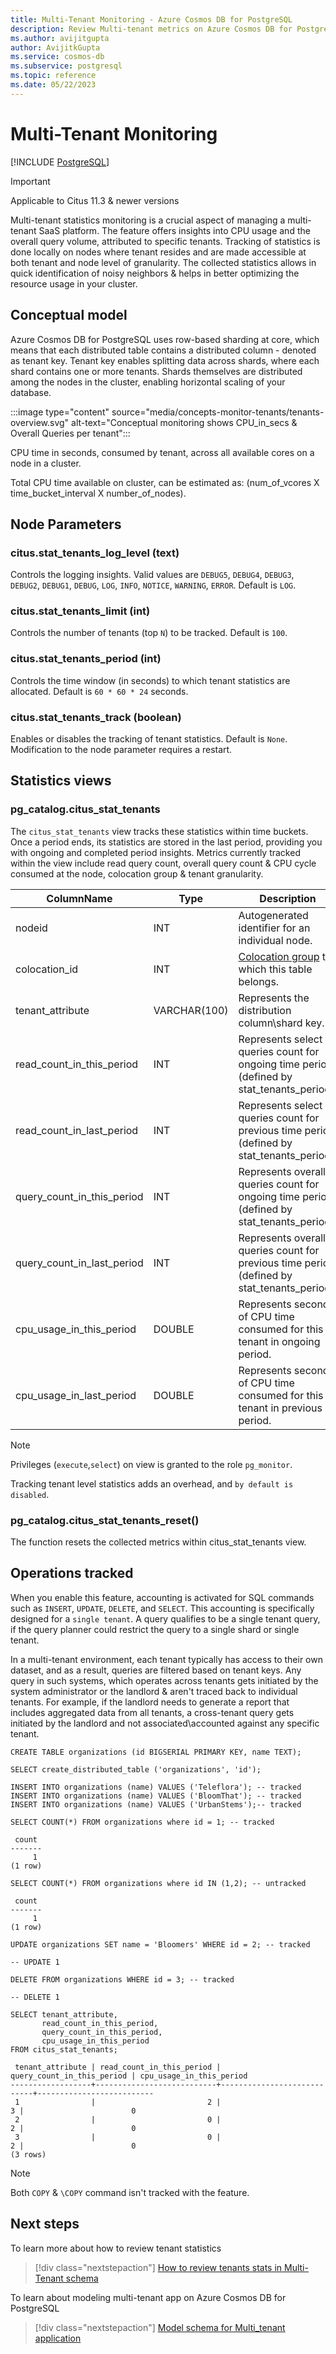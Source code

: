 ```yaml
---
title: Multi-Tenant Monitoring - Azure Cosmos DB for PostgreSQL
description: Review Multi-tenant metrics on Azure Cosmos DB for PostgreSQL
ms.author: avijitgupta
author: AvijitkGupta
ms.service: cosmos-db
ms.subservice: postgresql
ms.topic: reference
ms.date: 05/22/2023
---
```


# Multi-Tenant Monitoring

[!INCLUDE [PostgreSQL](../includes/appliesto-postgresql.md)]

> [!IMPORTANT]
> Applicable to Citus 11.3 & newer versions

Multi-tenant statistics monitoring is a crucial aspect of managing a multi-tenant SaaS platform. The feature offers insights into CPU usage and the overall query volume, attributed to specific tenants. Tracking of statistics is done locally on nodes where tenant resides and are made accessible at both tenant and node level of granularity. The collected statistics allows in quick identification of noisy neighbors & helps in better optimizing the resource usage in your cluster.

## Conceptual model

Azure Cosmos DB for PostgreSQL uses row-based sharding at core, which means that each distributed table contains a distributed column - denoted as tenant key. Tenant key enables splitting data across shards, where each shard contains one or more tenants. Shards themselves are distributed among the nodes in the cluster, enabling horizontal scaling of your database.

:::image type="content" source="media/concepts-monitor-tenants/tenants-overview.svg" alt-text="Conceptual monitoring shows CPU_in_secs & Overall Queries per tenant":::

CPU time in seconds, consumed by tenant, across all available cores on a node in a cluster.

Total CPU time available on cluster, can be estimated as: (num_of_vcores X time_bucket_interval X number_of_nodes).

## Node Parameters

### citus.stat_tenants_log_level (text)
Controls the logging insights. Valid values are `DEBUG5`, `DEBUG4`, `DEBUG3`, `DEBUG2`, `DEBUG1`, `DEBUG`, `LOG`, `INFO`, `NOTICE`, `WARNING`, `ERROR`. Default is `LOG`.

### citus.stat_tenants_limit (int)
Controls the number of tenants (top `N`) to be tracked. Default is `100`.

### citus.stat_tenants_period (int)
Controls the time window (in seconds) to which tenant statistics are allocated. Default is `60 * 60 * 24` seconds.

### citus.stat_tenants_track (boolean)
Enables or disables the tracking of tenant statistics. Default is `None`. Modification to the node parameter requires a restart.

## Statistics views 

### pg_catalog.citus_stat_tenants

The `citus_stat_tenants` view tracks these statistics within time buckets. Once a period ends, its statistics are stored in the last period, providing you with ongoing and completed period insights. Metrics currently tracked within the view include read query count, overall query count & CPU cycle consumed at the node, colocation group & tenant granularity.

|       ColumnName            |    Type       |                    Description                                                              |
|-----------------------------|---------------|---------------------------------------------------------------------------------------------|
| nodeid                      | INT           | Autogenerated identifier for an individual node.                                            |
| colocation_id               | INT           | [Colocation group](concepts-colocation.md) to which this table belongs.                     |
| tenant_attribute            | VARCHAR(100)  | Represents the distribution column\shard key.                                               |
| read_count_in_this_period   | INT           | Represents select queries count for ongoing time period (defined by stat_tenants_period).   |
| read_count_in_last_period   | INT           | Represents select queries count for previous time period (defined by stat_tenants_period).  |
| query_count_in_this_period  | INT           | Represents overall queries count for ongoing time period (defined by stat_tenants_period).  |
| query_count_in_last_period  | INT           | Represents overall queries count for previous time period (defined by stat_tenants_period). |
| cpu_usage_in_this_period    | DOUBLE        | Represents seconds of CPU time consumed for this tenant in ongoing period.                  |
| cpu_usage_in_last_period    | DOUBLE        | Represents seconds of CPU time consumed for this tenant in previous period.                 |

> [!Note]
> Privileges (`execute`,`select`) on view is granted to the role `pg_monitor`.
>
> Tracking tenant level statistics adds an overhead, and `by default is disabled`.

### pg_catalog.citus_stat_tenants_reset()
The function resets the collected metrics within citus_stat_tenants view.

## Operations tracked
When you enable this feature, accounting is activated for SQL commands such as `INSERT`, `UPDATE`, `DELETE`, and `SELECT`. This accounting is specifically designed for a `single tenant`. A query qualifies to be a single tenant query, if the query planner could restrict the query to a single shard or single tenant.

In a multi-tenant environment, each tenant typically has access to their own dataset, and as a result, queries are filtered based on tenant keys. Any query in such systems, which operates across tenants gets initiated by the system administrator or the landlord & aren't traced back to individual tenants. For example, if the landlord needs to generate a report that includes aggregated data from all tenants, a cross-tenant query gets initiated by the landlord and not associated\accounted against any specific tenant.

```postgresql
CREATE TABLE organizations (id BIGSERIAL PRIMARY KEY, name TEXT);

SELECT create_distributed_table ('organizations', 'id');

INSERT INTO organizations (name) VALUES ('Teleflora'); -- tracked
INSERT INTO organizations (name) VALUES ('BloomThat'); -- tracked
INSERT INTO organizations (name) VALUES ('UrbanStems');-- tracked

SELECT COUNT(*) FROM organizations where id = 1; -- tracked

 count 
-------
     1
(1 row)

SELECT COUNT(*) FROM organizations where id IN (1,2); -- untracked

 count
-------
     1
(1 row)

UPDATE organizations SET name = 'Bloomers' WHERE id = 2; -- tracked

-- UPDATE 1

DELETE FROM organizations WHERE id = 3; -- tracked

-- DELETE 1
```

```postgresql
SELECT tenant_attribute,
       read_count_in_this_period,
       query_count_in_this_period,
       cpu_usage_in_this_period
FROM citus_stat_tenants;
```
```text
 tenant_attribute | read_count_in_this_period | query_count_in_this_period | cpu_usage_in_this_period 
------------------+---------------------------+----------------------------+--------------------------
 1                |                         2 |                          3 |                        0
 2                |                         0 |                          2 |                        0
 3                |                         0 |                          2 |                        0
(3 rows)
```

> [!Note]
> Both `COPY` & `\COPY` command isn't tracked with the feature.

## Next steps
To learn more about how to review tenant statistics
> [!div class="nextstepaction"]
> [How to review tenants stats in Multi-Tenant schema](howto-monitor-tenant-stats.md)

To learn about modeling multi-tenant app on Azure Cosmos DB for PostgreSQL 
>[!div class="nextstepaction"]
> [Model schema for Multi_tenant application](quickstart-build-scalable-apps-model-multi-tenant.md)